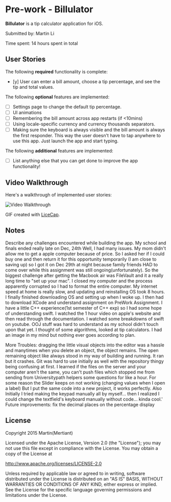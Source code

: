 # Pre-work - Billulator

**Billulator** is a tip calculator application for iOS.

Submitted by: Martin Li

Time spent: 14 hours spent in total

## User Stories

The following **required** functionality is complete:
* [y] User can enter a bill amount, choose a tip percentage, and see the tip and total values.

The following **optional** features are implemented:
* [ ] Settings page to change the default tip percentage.
* [ ] UI animations
* [ ] Remembering the bill amount across app restarts (if <10mins)
* [ ] Using locale-specific currency and currency thousands separators.
* [ ] Making sure the keyboard is always visible and the bill amount is always the first responder. This way the user doesn't have to tap anywhere to use this app. Just launch the app and start typing.

The following **additional** features are implemented:

- [ ] List anything else that you can get done to improve the app functionality!

## Video Walkthrough 

Here's a walkthrough of implemented user stories:

<img src='http://i.imgur.com/RkKk5g0.gif' title='Video Walkthrough' width='' alt='Video Walkthrough' />

GIF created with [LiceCap](http://www.cockos.com/licecap/).

## Notes

Describe any challenges encountered while building the app.
My school and finals ended really late on Dec, 24th
Well, I had many issues. My mom didn't allow me to get a apple computer because of price. So I asked her if I could buy one and then return it for this opportunity temporarily (I am close to saving up) so I got it on Dec 29th at night because family friends HAD to come over while this assignment was still ongoing(unfortunately).
So the biggest challenge after getting the Macbook air was FileVault and it a really long time to "set up your mac". I closed my computer and the process apparently corrupted so I had to format the entire computer. My internet speed at home is really slow, and updating and reinstalling OS took 8 hours. I finally finished downloading OS and setting up when I woke up. I then had to download XCode and understand assignment on PreWork Assignment. I have a little C++ experience(1st semester of C++ exp) so I had some hope of understanding swift. I watched the 1 hour video on apple's website and then read through the documentation. I watched some breakdowns of swift on youtube. OOJ stuff was hard to understand as my school didn't touch upon that yet. I thought of some algorithms, looked at tip calculators. I had an image in my mind but nothing ever goes according to plan.

More Troubles:
dragging the little visual objects into the editor was a hassle and manytimes when you delete an object, the object remains. The open remaining object like always stood in my way of building and running. It ran but it crashes.
Git was hard to use initially as well with the repository thingy being confusing at first. I learned if the files on the server and your computer aren't the same, you can't push files which stopped me from sending from Universitypath helpers some questions for like a hour.
For some reason the Slider keeps on not working (changing values when I open a label) But I put the same code into a new project, it works perfectly.
Also Initially I tried making the keypad manually all by myself... then I realized I could change the textfield's keyboard manually without code... kinda cool.'
Future improvements: fix the decimal places on the percentage display

## License

Copyright 2015 Martin(Mertiant)

Licensed under the Apache License, Version 2.0 (the "License");
you may not use this file except in compliance with the License.
You may obtain a copy of the License at

http://www.apache.org/licenses/LICENSE-2.0

Unless required by applicable law or agreed to in writing, software
distributed under the License is distributed on an "AS IS" BASIS,
WITHOUT WARRANTIES OR CONDITIONS OF ANY KIND, either express or implied.
See the License for the specific language governing permissions and
limitations under the License.
